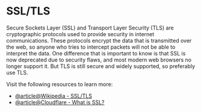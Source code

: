 # SSL/TLS

Secure Sockets Layer (SSL) and Transport Layer Security (TLS) are cryptographic protocols used to provide security in internet communications. These protocols encrypt the data that is transmitted over the web, so anyone who tries to intercept packets will not be able to interpret the data. One difference that is important to know is that SSL is now deprecated due to security flaws, and most modern web browsers no longer support it. But TLS is still secure and widely supported, so preferably use TLS.

Visit the following resources to learn more:

- [@article@Wikipedia - SSL/TLS](https://en.wikipedia.org/wiki/Transport_Layer_Security)
- [@article@Cloudflare - What is SSL?](https://www.cloudflare.com/learning/ssl/what-is-ssl/)
